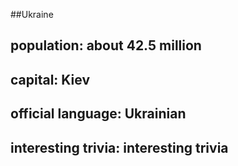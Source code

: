 ##Ukraine

## population: about 42.5 million


## capital: Kiev

 
## official language: Ukrainian


## interesting trivia: interesting trivia



